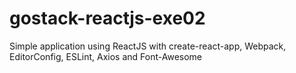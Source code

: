 # gostack-reactjs-exe02
 Simple application using ReactJS with create-react-app, Webpack, EditorConfig, ESLint, Axios and Font-Awesome
